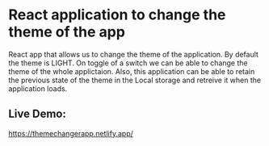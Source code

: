 # React application to change the theme of the app
React app that allows us to change the theme of the application.
By default the theme is LIGHT. On toggle of a switch we can be able to change the theme of the whole applictaion.
Also, this application can be able to retain the previous state of the theme in the Local storage and retreive it when the application loads.

## Live Demo: 
https://themechangerapp.netlify.app/

